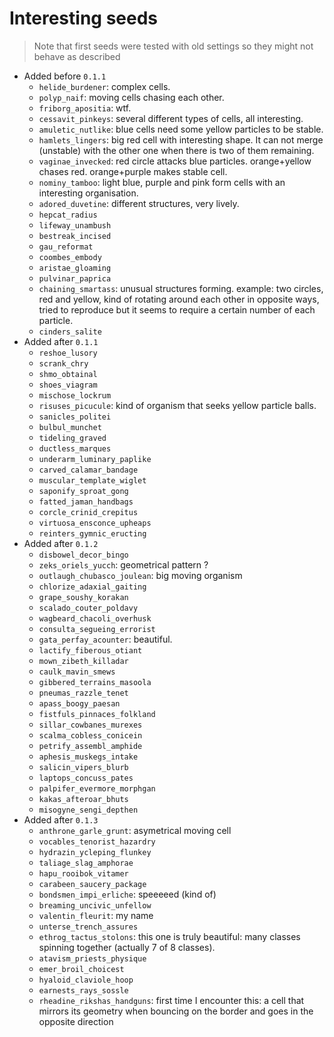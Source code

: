 # Interesting seeds

> Note that first seeds were tested with old settings so they might not behave as described

- Added before `0.1.1`
  - `helide_burdener`: complex cells.
  - `polyp_naif`: moving cells chasing each other.
  - `friborg_apositia`: wtf.
  - `cessavit_pinkeys`: several different types of cells, all interesting.
  - `amuletic_nutlike`: blue cells need some yellow particles to be stable.
  - `hamlets_lingers`: big red cell with interesting shape. It can not merge (unstable) with the other one when there is two of them remaining.
  - `vaginae_invecked`: red circle attacks blue particles. orange+yellow chases red. orange+purple makes stable cell.
  - `nominy_tamboo`: light blue, purple and pink form cells with an interesting organisation.
  - `adored_duvetine`: different structures, very lively.
  - `hepcat_radius`
  - `lifeway_unambush`
  - `bestreak_incised`
  - `gau_reformat`
  - `coombes_embody`
  - `aristae_gloaming`
  - `pulvinar_paprica`
  - `chaining_smartass`: unusual structures forming. example: two circles, red and yellow, kind of rotating around each other in opposite ways, tried to reproduce but it seems to require a certain number of each particle.
  - `cinders_salite`
- Added after `0.1.1`
  - `reshoe_lusory`
  - `scrank_chry`
  - `shmo_obtainal`
  - `shoes_viagram`
  - `mischose_lockrum`
  - `risuses_picucule`: kind of organism that seeks yellow particle balls.
  - `sanicles_politei`
  - `bulbul_munchet`
  - `tideling_graved`
  - `ductless_marques`
  - `underarm_luminary_paplike`
  - `carved_calamar_bandage`
  - `muscular_template_wiglet`
  - `saponify_sproat_gong`
  - `fatted_jaman_handbags`
  - `corcle_crinid_crepitus`
  - `virtuosa_ensconce_upheaps`
  - `reinters_gymnic_eructing`
- Added after `0.1.2`
  - `disbowel_decor_bingo`
  - `zeks_oriels_yucch`: geometrical pattern ?
  - `outlaugh_chubasco_joulean`: big moving organism
  - `chlorize_adaxial_gaiting`
  - `grape_soushy_korakan`
  - `scalado_couter_poldavy`
  - `wagbeard_chacoli_overhusk`
  - `consulta_segueing_errorist`
  - `gata_perfay_acounter`: beautiful.
  - `lactify_fiberous_otiant`
  - `mown_zibeth_killadar`
  - `caulk_mavin_smews`
  - `gibbered_terrains_masoola`
  - `pneumas_razzle_tenet`
  - `apass_boogy_paesan`
  - `fistfuls_pinnaces_folkland`
  - `sillar_cowbanes_murexes`
  - `scalma_cobless_conicein`
  - `petrify_assembl_amphide`
  - `aphesis_muskegs_intake`
  - `salicin_vipers_blurb`
  - `laptops_concuss_pates`
  - `palpifer_evermore_morphgan`
  - `kakas_afteroar_bhuts`
  - `misogyne_sengi_depthen`
- Added after `0.1.3`
  - `anthrone_garle_grunt`: asymetrical moving cell
  - `vocables_tenorist_hazardry`
  - `hydrazin_ycleping_flunkey`
  - `taliage_slag_amphorae`
  - `hapu_rooibok_vitamer`
  - `carabeen_saucery_package`
  - `bondsmen_impi_erliche`: speeeeed (kind of)
  - `breaming_uncivic_unfellow`
  - `valentin_fleurit`: my name
  - `unterse_trench_assures`
  - `ethrog_tactus_stolons`: this one is truly beautiful: many classes spinning together (actually 7 of 8 classes).
  - `atavism_priests_physique`
  - `emer_broil_choicest`
  - `hyaloid_claviole_hoop`
  - `earnests_rays_sossle`
  - `rheadine_rikshas_handguns`: first time I encounter this: a cell that mirrors its geometry when bouncing on the border and goes in the opposite direction
